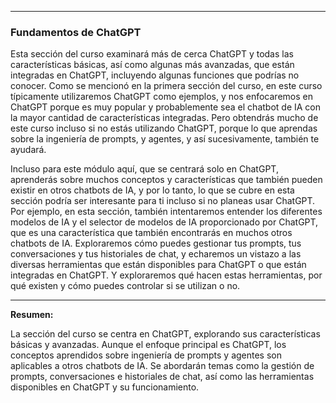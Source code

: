 
---
### Fundamentos de ChatGPT

Esta sección del curso examinará más de cerca ChatGPT y todas las características básicas, así como algunas más avanzadas, que están integradas en ChatGPT, incluyendo algunas funciones que podrías no conocer. Como se mencionó en la primera sección del curso, en este curso típicamente utilizaremos ChatGPT como ejemplos, y nos enfocaremos en ChatGPT porque es muy popular y probablemente sea el chatbot de IA con la mayor cantidad de características integradas. Pero obtendrás mucho de este curso incluso si no estás utilizando ChatGPT, porque lo que aprendas sobre la ingeniería de prompts, y agentes, y así sucesivamente, también te ayudará.

Incluso para este módulo aquí, que se centrará solo en ChatGPT, aprenderás sobre muchos conceptos y características que también pueden existir en otros chatbots de IA, y por lo tanto, lo que se cubre en esta sección podría ser interesante para ti incluso si no planeas usar ChatGPT. Por ejemplo, en esta sección, también intentaremos entender los diferentes modelos de IA y el selector de modelos de IA proporcionado por ChatGPT, que es una característica que también encontrarás en muchos otros chatbots de IA. Exploraremos cómo puedes gestionar tus prompts, tus conversaciones y tus historiales de chat, y echaremos un vistazo a las diversas herramientas que están disponibles para ChatGPT o que están integradas en ChatGPT. Y exploraremos qué hacen estas herramientas, por qué existen y cómo puedes controlar si se utilizan o no.

---

**Resumen:**

La sección del curso se centra en ChatGPT, explorando sus características básicas y avanzadas. Aunque el enfoque principal es ChatGPT, los conceptos aprendidos sobre ingeniería de prompts y agentes son aplicables a otros chatbots de IA. Se abordarán temas como la gestión de prompts, conversaciones e historiales de chat, así como las herramientas disponibles en ChatGPT y su funcionamiento.